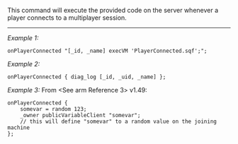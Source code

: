 This command will execute the provided code on the server whenever a player connects to a multiplayer session.


---
*Example 1:*
```sqf
onPlayerConnected "[_id, _name] execVM 'PlayerConnected.sqf';";
```

*Example 2:*
```sqf
onPlayerConnected { diag_log [_id, _uid, _name] };
```

*Example 3:*
From <See arm Reference 3> v1.49:

```sqf
onPlayerConnected {
	somevar = random 123;
	_owner publicVariableClient "somevar";
	// this will define "somevar" to a random value on the joining machine
};
```